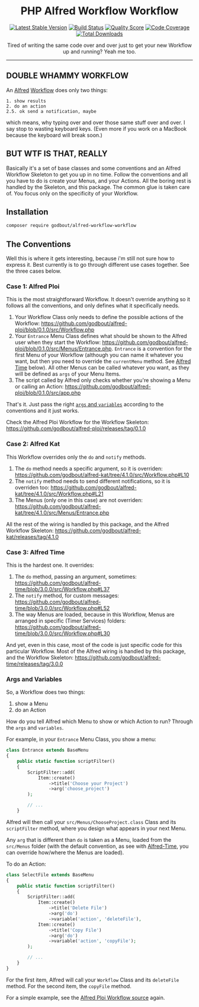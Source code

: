 <h1 align="center">PHP Alfred Workflow Workflow</h1>

<p align="center">
    <a href="https://packagist.org/packages/godbout/alfred-workflow-workflow"><img src="https://poser.pugx.org/godbout/alfred-workflow-workflow/v/stable" alt="Latest Stable Version"></a>
    <a href="https://github.com/godbout/alfred-workflow-workflow/actions"><img src="https://img.shields.io/github/workflow/status/godbout/alfred-workflow-workflow/tests" alt="Build Status"></a> 
    <a href="https://scrutinizer-ci.com/g/godbout/alfred-workflow-workflow"><img src="https://img.shields.io/scrutinizer/g/godbout/alfred-workflow-workflow.svg" alt="Quality Score"></a>
    <a href="https://scrutinizer-ci.com/g/godbout/alfred-workflow-workflow"><img src="https://scrutinizer-ci.com/g/godbout/alfred-workflow-workflow/badges/coverage.png?b=master" alt="Code Coverage"></a>
    <a href="https://packagist.org/packages/godbout/alfred-workflow-workflow"><img src="https://poser.pugx.org/godbout/alfred-workflow-workflow/downloads" alt="Total Downloads"></a>
</p>

<p align="center">
    Tired of writing the same code over and over just to get your new Workflow up and running? Yeah me too.
</p>

___

## DOUBLE WHAMMY WORKFLOW

An [Alfred](https://alfredapp.com/) [Workflow](https://www.alfredapp.com/workflows/) does only two things: 

    1. show results  
    2. do an action  
    2.5. ok send a notification, maybe

which means, why typing over and over those same stuff over and over. I say stop to wasting keyboard keys. (Even more if you work on a MacBook because the keyboard will break soon.)

## BUT WTF IS THAT, REALLY

Basically it's a set of base classes and some conventions and an Alfred Workflow Skeleton to get you up in no time. Follow the conventions and all you have to do is create your Menus, and your Actions. All the boring rest is handled by the Skeleton, and this package. The common glue is taken care of. You focus only on the specificity of your Workflow.

## Installation

```bash
composer require godbout/alfred-workflow-workflow
```

## The Conventions

Well this is where it gets interesting, because i'm still not sure how to express it. Best currently is to go through different use cases together. See the three cases below.

### Case 1: Alfred Ploi

This is the most straightforward Workflow. It doesn't override anything so it follows all the conventions, and only defines what it specifically needs.

1. Your Workflow Class only needs to define the possible actions of the Workflow: https://github.com/godbout/alfred-ploi/blob/0.1.0/src/Workflow.php
2. Your `Entrance` Menu Class defines what should be shown to the Alfred user when they start the Workflow: https://github.com/godbout/alfred-ploi/blob/0.1.0/src/Menus/Entrance.php. `Entrance` is a convention for the first Menu of your Workflow (although you can name it whatever you want, but then you need to override the `currentMenu` method. See [Alfred Time](#case-3-alfred-time) below). All other Menus can be called whatever you want, as they will be defined as `args` of your Menu Items.
3. The script called by Alfred only checks whether you're showing a Menu or calling an Action: https://github.com/godbout/alfred-ploi/blob/0.1.0/src/app.php

That's it. Just pass the right [`args` and `variables`](#args-and-variables) according to the conventions and it just works.

Check the Alfred Ploi Workflow for the Workflow Skeleton: https://github.com/godbout/alfred-ploi/releases/tag/0.1.0 

### Case 2: Alfred Kat

This Workflow overrides only the `do` and `notify` methods.

1. The `do` method needs a specific argument, so it is overriden: https://github.com/godbout/alfred-kat/tree/4.1.0/src/Workflow.php#L10
2. The `notify` method needs to send different notifications, so it is overriden too: https://github.com/godbout/alfred-kat/tree/4.1.0/src/Workflow.php#L21
3. The Menus (only one in this case) are not overriden: https://github.com/godbout/alfred-kat/tree/4.1.0/src/Menus/Entrance.php

All the rest of the wiring is handled by this package, and the Alfred Workflow Skeleton: https://github.com/godbout/alfred-kat/releases/tag/4.1.0

### Case 3: Alfred Time

This is the hardest one. It overrides:

1. The `do` method, passing an argument, sometimes: https://github.com/godbout/alfred-time/blob/3.0.0/src/Workflow.php#L37
2. The `notify` method, for custom messages: https://github.com/godbout/alfred-time/blob/3.0.0/src/Workflow.php#L52
3. The way Menus are loaded, because in this Workflow, Menus are arranged in specific (Timer Services) folders: https://github.com/godbout/alfred-time/blob/3.0.0/src/Workflow.php#L30

And yet, even in this case, most of the code is just specific code for this particular Workflow. Most of the Alfred wiring is handled by this package, and the Workflow Skeleton: https://github.com/godbout/alfred-time/releases/tag/3.0.0

### Args and Variables

So, a Workflow does two things: 
1. show a Menu 
2. do an Action

How do you tell Alfred which Menu to show or which Action to run? Through the `args` and `variables`.

For example, in your `Entrance` Menu Class, you show a menu:

```php
class Entrance extends BaseMenu
{
    public static function scriptFilter()
    {
        ScriptFilter::add(
            Item::create()
                ->title('Choose your Project')
                ->arg('choose_project')
        );

        // ...
    }
```

Alfred will then call your `src/Menus/ChooseProject.class` Class and its `scriptFilter` method, where you design what appears in your next Menu.

Any `arg` that is different than `do` is taken as a Menu, loaded from the `src/Menus` folder (with the default convention, as see with [Alfred-Time](#case-3-alfred-time), you can override how/where the Menus are loaded).

To do an Action:

```php
class SelectFile extends BaseMenu
{
    public static function scriptFilter()
    {
        ScriptFilter::add(
            Item::create()
                ->title('Delete File')
                ->arg('do')
                ->variable('action', 'deleteFile'),
            Item::create()
                ->title('Copy File')
                ->arg('do')
                ->variable('action', 'copyFile');
        );

        // ...
    }
}
```

For the first item, Alfred will call your `Workflow` Class and its `deleteFile` method. For the second item, the `copyFile` method.

For a simple example, see the [Alfred Ploi Workflow source](https://github.com/godbout/alfred-ploi/tree/master/src) again.
